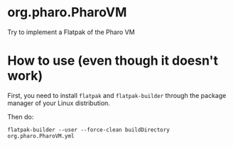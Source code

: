 # org.pharo.PharoVM
Try to implement a Flatpak of the Pharo VM

# How to use (even though it doesn't work)
First, you need to install `flatpak` and `flatpak-builder` through the package manager of your Linux distribution.

Then do:
```console
flatpak-builder --user --force-clean buildDirectory org.pharo.PharoVM.yml
```
